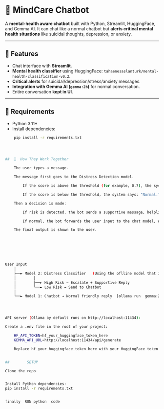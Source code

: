 # 🧠 MindCare Chatbot

A **mental-health aware chatbot** built with Python, Streamlit, HuggingFace, and Gemma AI. It can chat like a normal chatbot but **alerts critical mental health situations** like suicidal thoughts, depression, or anxiety.

---

## 🔹 Features

- Chat interface with **Streamlit**.
- **Mental health classifier** using HuggingFace: `tahaenesaslanturk/mental-health-classification-v0.2`.
- **Critical alerts** for suicidal/depression/stress/anxiety messages.
- **Integration with Gemma AI (`gemma:2b`)** for normal conversation.
- Entire conversation **kept in UI**.

---

## 🔹 Requirements

- Python 3.11+
- Install dependencies:

```bash
    pip install -r requirements.txt




##  🔹  How They Work Together

    The user types a message.

    The message first goes to the Distress Detection model.

        If the score is above the threshold (for example, 0.7), the system Marks according to the text user provide and also give the score form 0-1 

        If the score is below the threshold, the system says: "Normal."

    Then a decision is made:

        If risk is detected, the bot sends a supportive message, helpline information, and flags for escalation.

        If normal, the bot forwards the user input to the chat model, which generates a reply.

    The final output is shown to the user.







User Input 
    │
    ├──► Model 2: Distress Classifier   (Using the oflline model that is )
    │        │
    │        ├──► High Risk → Escalate + Supportive Reply
    │        └──► Low Risk → Send to Chatbot
    │
    └──► Model 1: Chatbot → Normal friendly reply  [ollama run  gemma:2b]




API server (Ollama by default runs on http://localhost:11434):

Create a .env file in the root of your project:

    HF_API_TOKEN=hf_your_huggingface_token_here
    GEMMA_API_URL=http://localhost:11434/api/generate

    Replace hf_your_huggingface_token_here with your HuggingFace token.


##        SETUP

Clone the repo


Install Python dependencies:
pip install -r requirements.txt 


finally  RUN python  code 

